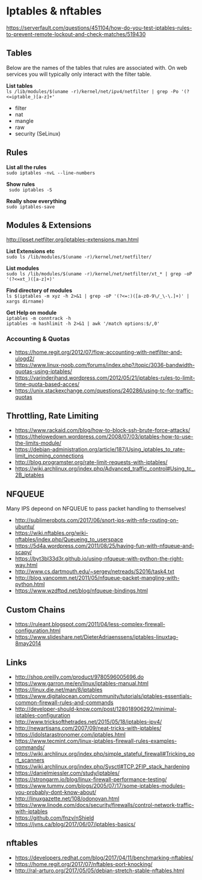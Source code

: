 # Iptables & nftables

https://serverfault.com/questions/451104/how-do-you-test-iptables-rules-to-prevent-remote-lockout-and-check-matches/519430

## Tables
Below are the names of the tables that rules are associated with. On web services you
will typically only interact with the filter table.

**List tables**  
`ls /lib/modules/$(uname -r)/kernel/net/ipv4/netfilter | grep -Po '(?<=iptable_)[a-z]+'`

- filter
- nat
- mangle
- raw 
- security (SeLinux)

## Rules

**List all the rules**  
`sudo iptables -nvL --line-numbers`

**Show rules**  
` sudo iptables -S`

**Really show everything**  
`sudo iptables-save`


## Modules & Extensions
http://ipset.netfilter.org/iptables-extensions.man.html

**List Extensions etc**   
`sudo ls /lib/modules/$(uname -r)/kernel/net/netfilter/`  

**List modules**   
`sudo ls /lib/modules/$(uname -r)/kernel/net/netfilter/xt_* | grep -oP '(?<=xt_)([a-z]+)'`  

**Find directory of modules**  
`ls $(iptables -m xyz -h 2>&1 | grep -oP '(?<=:)([a-z0-9\/_\-\.]+)' | xargs dirname)`

**Get Help on module**  
`iptables -m conntrack -h`  
`iptables -m hashlimit -h 2>&1 | awk '/match options:$/,0'`  

### Accounting & Quotas
- https://home.regit.org/2012/07/flow-accounting-with-netfilter-and-ulogd2/
- https://www.linux-noob.com/forums/index.php?/topic/3036-bandwidth-quotas-using-iptables/
- https://varinderjhand.wordpress.com/2012/05/21/iptables-rules-to-limit-time-quota-based-acces/
- https://unix.stackexchange.com/questions/240286/using-tc-for-traffic-quotas

## Throttling, Rate Limiting
- https://www.rackaid.com/blog/how-to-block-ssh-brute-force-attacks/
- https://thelowedown.wordpress.com/2008/07/03/iptables-how-to-use-the-limits-module/
- https://debian-administration.org/article/187/Using_iptables_to_rate-limit_incoming_connections
- http://blog.programster.org/rate-limit-requests-with-iptables/
- https://wiki.archlinux.org/index.php/Advanced_traffic_control#Using_tc_.2B_iptables

## NFQUEUE
Many IPS depeond on NFQUEUE to pass packet handling to themselves!
- http://sublimerobots.com/2017/06/snort-ips-with-nfq-routing-on-ubuntu/
- https://wiki.nftables.org/wiki-nftables/index.php/Queueing_to_userspace
- https://5d4a.wordpress.com/2011/08/25/having-fun-with-nfqueue-and-scapy/
- https://byt3bl33d3r.github.io/using-nfqueue-with-python-the-right-way.html
- http://www.cs.dartmouth.edu/~sergey/netreads/S2016/task4.txt
- http://blog.yancomm.net/2011/05/nfqueue-packet-mangling-with-python.html
- https://www.wzdftpd.net/blog/nfqueue-bindings.html

## Custom Chains
- https://ruleant.blogspot.com/2011/04/less-complex-firewall-configuration.html
- https://www.slideshare.net/DieterAdriaenssens/iptables-linuxtag-8may2014

## Links
- http://shop.oreilly.com/product/9780596005696.do
- https://www.garron.me/en/linux/iptables-manual.html
- https://linux.die.net/man/8/iptables
- https://www.digitalocean.com/community/tutorials/iptables-essentials-common-firewall-rules-and-commands
- http://developer-should-know.com/post/128018906292/minimal-iptables-configuration
- http://www.tricksofthetrades.net/2015/05/18/iptables-ipv4/
- http://newartisans.com/2007/09/neat-tricks-with-iptables/
- https://idolstarastronomer.com/iptables.html
- https://www.tecmint.com/linux-iptables-firewall-rules-examples-commands/
- https://wiki.archlinux.org/index.php/simple_stateful_firewall#Tricking_port_scanners
- https://wiki.archlinux.org/index.php/Sysctl#TCP.2FIP_stack_hardening
- https://danielmiessler.com/study/iptables/
- https://strongarm.io/blog/linux-firewall-performance-testing/
- https://www.tummy.com/blogs/2005/07/17/some-iptables-modules-you-probably-dont-know-about/
- http://linuxgazette.net/108/odonovan.html
- https://www.linode.com/docs/security/firewalls/control-network-traffic-with-iptables
- https://github.com/fnzv/nShield
- https://jvns.ca/blog/2017/06/07/iptables-basics/

## nftables
- https://developers.redhat.com/blog/2017/04/11/benchmarking-nftables/
- https://home.regit.org/2017/07/nftables-port-knocking/
- http://ral-arturo.org/2017/05/05/debian-stretch-stable-nftables.html